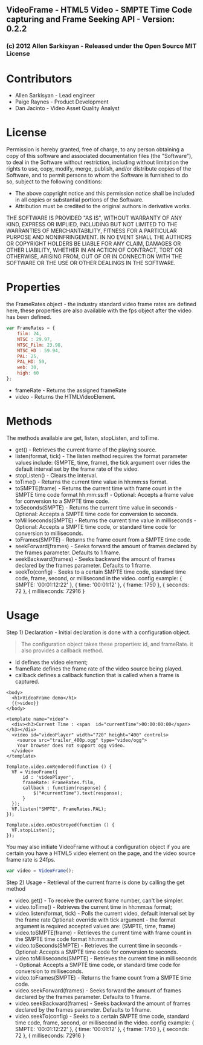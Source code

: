## VideoFrame - HTML5 Video - SMPTE Time Code capturing and Frame Seeking API - Version: 0.2.2
### (c) 2012 Allen Sarkisyan - Released under the Open Source MIT License

Contributors
==========
* Allen Sarkisyan - Lead engineer
* Paige Raynes - Product Development
* Dan Jacinto - Video Asset Quality Analyst

License
==========
Permission is hereby granted, free of charge, to any person obtaining a copy
of this software and associated documentation files (the "Software"), to deal
in the Software without restriction, including without limitation the rights
to use, copy, modify, merge, publish, and/or distribute copies of the
Software, and to permit persons to whom the Software is furnished to do so,
subject to the following conditions:

- The above copyright notice and this permission notice shall be included in all copies or substantial portions of the Software.
- Attribution must be credited to the original authors in derivative works.

THE SOFTWARE IS PROVIDED "AS IS", WITHOUT WARRANTY OF ANY KIND, EXPRESS OR IMPLIED, INCLUDING BUT NOT LIMITED TO THE WARRANTIES
OF MERCHANTABILITY, FITNESS FOR A PARTICULAR PURPOSE AND NONINFRINGEMENT. IN NO EVENT SHALL THE AUTHORS OR COPYRIGHT
HOLDERS BE LIABLE FOR ANY CLAIM, DAMAGES OR OTHER LIABILITY, WHETHER IN AN ACTION OF CONTRACT, TORT OR
OTHERWISE, ARISING FROM, OUT OF OR IN CONNECTION WITH THE SOFTWARE OR THE USE OR OTHER DEALINGS IN THE SOFTWARE.

Properties
==========
the FrameRates object - the industry standard video frame rates are defined here, these properties are also available with the fps object after the video has been defined.

```javascript
var FrameRates = {
	film: 24,
	NTSC : 29.97,
	NTSC_Film: 23.98,
	NTSC_HD : 59.94,
	PAL: 25,
	PAL_HD: 50,
	web: 30,
	high: 60
};
```
* frameRate - Returns the assigned frameRate
* video - Returns the HTMLVideoElement.

Methods
==========
The methods available are get, listen, stopListen, and toTime.
* get() - Retrieves the current frame of the playing source.
* listen(format, tick) - The listen method requires the format parameter values include: (SMPTE, time, frame), the tick argument over rides the default interval set by the frame rate of the video.
* stopListen() - Clears the interval.
* toTime() - Returns the current time value in hh:mm:ss format.
* toSMPTE(frame) - Returns the current time with frame count in the SMPTE time code format hh:mm:ss:ff - Optional: Accepts a frame value for conversion to a SMPTE time code.
* toSeconds(SMPTE) - Returns the current time value in seconds - Optional: Accepts a SMPTE time code for conversion to seconds.
* toMilliseconds(SMPTE) - Returns the current time value in milliseconds - Optional: Accepts a SMPTE time code, or standard time code for conversion to milliseconds.
* toFrames(SMPTE) - Returns the frame count from a SMPTE time code.
* seekForward(frames) - Seeks forward the amount of frames declared by the frames parameter. Defaults to 1 frame.
* seekBackward(frames) - Seeks backward the amount of frames declared by the frames parameter. Defaults to 1 frame.
* seekTo(config) - Seeks to a certain SMPTE time code, standard time code, frame, second, or millisecond in the video. config example: { SMPTE: '00:01:12:22' }, { time: '00:01:12' },  { frame: 1750 }, { seconds: 72 }, { milliseconds: 72916 }

Usage
==========
Step 1) Declaration - Initial declaration is done with a configuration object.
> The configuration object takes these properties: id, and frameRate. it also provides a callback method.
* id defines the video element;
* frameRate defines the frame rate of the video source being played.
* callback defines a callback function that is called when a frame is captured.
```
<body>
  <h1>VideoFrame demo</h1>
  {{>video}}
</body>

<template name="video">
  <div><h3>Current Time : <span  id="currentTime">00:00:00:00</span></h3></div>
  <video id="videoPlayer" width="720" height="400" controls>
    <source src="trailer_400p.ogg" type="video/ogg">
    Your browser does not support ogg video.
  </video>
</template>
```


```
Template.video.onRendered(function () {
  VF = VideoFrame({
      id : 'videoPlayer',
      frameRate: FrameRates.film,
      callback : function(response) {
          $("#currentTime").text(response);
      }
  });
  VF.listen("SMPTE", FrameRates.PAL);
});

Template.video.onDestroyed(function () {
  VF.stopListen();
});
```

You may also initiate VideoFrame without a configuration object if you are certain you have a HTML5 video element on the page, and the video source frame rate is 24fps.

```javascript
var video = VideoFrame();
```

Step 2) Usage - Retrieval of the current frame is done by calling the get method
* video.get() - To receive the current frame number, can't be simpler.
* video.toTime() - Retrieves the current time in hh:mm:ss format;
* video.listen(format, tick) - Polls the current video, default interval set by the frame rate Optional: override with tick argument - the format argument is required accepted values are: (SMPTE, time, frame)
* video.toSMPTE(frame) - Retrieves the current time with frame count in the SMPTE time code format hh:mm:ss:ff
* video.toSeconds(SMPTE) - Retrieves the current time in seconds - Optional: Accepts a SMPTE time code for conversion to seconds.
* video.toMilliseconds(SMPTE) - Retrieves the current time in milliseconds - Optional: Accepts a SMPTE time code, or standard time code for conversion to milliseconds.
* video.toFrames(SMPTE) - Returns the frame count from a SMPTE time code.
* video.seekForward(frames) - Seeks forward the amount of frames declared by the frames parameter. Defaults to 1 frame.
* video.seekBackward(frames) - Seeks backward the amount of frames declared by the frames parameter. Defaults to 1 frame.
* video.seekTo(config) - Seeks to a certain SMPTE time code, standard time code, frame, second, or millisecond in the video. config example: { SMPTE: '00:01:12:22' }, { time: '00:01:12' },  { frame: 1750 }, { seconds: 72 }, { milliseconds: 72916 }
